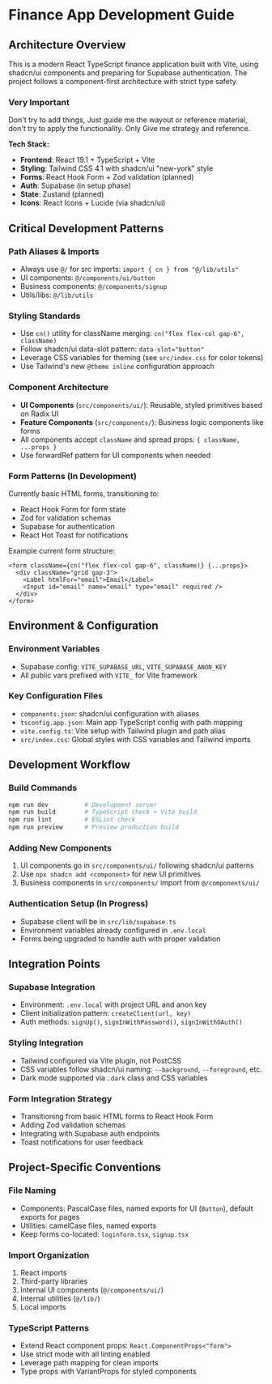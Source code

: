 # Finance App Development Guide

## Architecture Overview

This is a modern React TypeScript finance application built with Vite, using shadcn/ui components and preparing for Supabase authentication. The project follows a component-first architecture with strict type safety.

### Very Important

Don't try to add things, Just guide me the wayout or reference material, don't try to apply the functionality. Only Give me strategy and reference.

**Tech Stack:**

- **Frontend**: React 19.1 + TypeScript + Vite
- **Styling**: Tailwind CSS 4.1 with shadcn/ui "new-york" style
- **Forms**: React Hook Form + Zod validation (planned)
- **Auth**: Supabase (in setup phase)
- **State**: Zustand (planned)
- **Icons**: React Icons + Lucide (via shadcn/ui)

## Critical Development Patterns

### Path Aliases & Imports

- Always use `@/` for src imports: `import { cn } from "@/lib/utils"`
- UI components: `@/components/ui/button`
- Business components: `@/components/signup`
- Utils/libs: `@/lib/utils`

### Styling Standards

- Use `cn()` utility for className merging: `cn("flex flex-col gap-6", className)`
- Follow shadcn/ui data-slot pattern: `data-slot="button"`
- Leverage CSS variables for theming (see `src/index.css` for color tokens)
- Use Tailwind's new `@theme inline` configuration approach

### Component Architecture

- **UI Components** (`src/components/ui/`): Reusable, styled primitives based on Radix UI
- **Feature Components** (`src/components/`): Business logic components like forms
- All components accept `className` and spread props: `{ className, ...props }`
- Use forwardRef pattern for UI components when needed

### Form Patterns (In Development)

Currently basic HTML forms, transitioning to:

- React Hook Form for form state
- Zod for validation schemas
- Supabase for authentication
- React Hot Toast for notifications

Example current form structure:

```tsx
<form className={cn("flex flex-col gap-6", className)} {...props}>
  <div className="grid gap-3">
    <Label htmlFor="email">Email</Label>
    <Input id="email" name="email" type="email" required />
  </div>
</form>
```

## Environment & Configuration

### Environment Variables

- Supabase config: `VITE_SUPABASE_URL`, `VITE_SUPABASE_ANON_KEY`
- All public vars prefixed with `VITE_` for Vite framework

### Key Configuration Files

- `components.json`: shadcn/ui configuration with aliases
- `tsconfig.app.json`: Main app TypeScript config with path mapping
- `vite.config.ts`: Vite setup with Tailwind plugin and path alias
- `src/index.css`: Global styles with CSS variables and Tailwind imports

## Development Workflow

### Build Commands

```bash
npm run dev          # Development server
npm run build        # TypeScript check + Vite build
npm run lint         # ESLint check
npm run preview      # Preview production build
```

### Adding New Components

1. UI components go in `src/components/ui/` following shadcn/ui patterns
2. Use `npx shadcn add <component>` for new UI primitives
3. Business components in `src/components/` import from `@/components/ui/`

### Authentication Setup (In Progress)

- Supabase client will be in `src/lib/supabase.ts`
- Environment variables already configured in `.env.local`
- Forms being upgraded to handle auth with proper validation

## Integration Points

### Supabase Integration

- Environment: `.env.local` with project URL and anon key
- Client initialization pattern: `createClient(url, key)`
- Auth methods: `signUp()`, `signInWithPassword()`, `signInWithOAuth()`

### Styling Integration

- Tailwind configured via Vite plugin, not PostCSS
- CSS variables follow shadcn/ui naming: `--background`, `--foreground`, etc.
- Dark mode supported via `.dark` class and CSS variables

### Form Integration Strategy

- Transitioning from basic HTML forms to React Hook Form
- Adding Zod validation schemas
- Integrating with Supabase auth endpoints
- Toast notifications for user feedback

## Project-Specific Conventions

### File Naming

- Components: PascalCase files, named exports for UI (`Button`), default exports for pages
- Utilities: camelCase files, named exports
- Keep forms co-located: `loginform.tsx`, `signup.tsx`

### Import Organization

1. React imports
2. Third-party libraries
3. Internal UI components (`@/components/ui/`)
4. Internal utilities (`@/lib/`)
5. Local imports

### TypeScript Patterns

- Extend React component props: `React.ComponentProps<"form">`
- Use strict mode with all linting enabled
- Leverage path mapping for clean imports
- Type props with VariantProps for styled components
